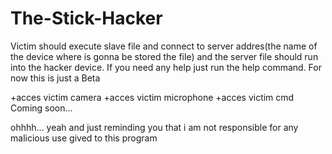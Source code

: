 # The-Stick-Hacker
Victim should execute slave file and connect to
server addres(the name of the device where is gonna be stored the file)
and the server file should run into the hacker device. If you need any help just run
the help command. For now this is just a Beta

 +acces victim camera
 +acces victim microphone
 +acces victim cmd
 Coming soon...


ohhhh... yeah and just reminding you that i am not responsible for any
malicious use gived to this program
